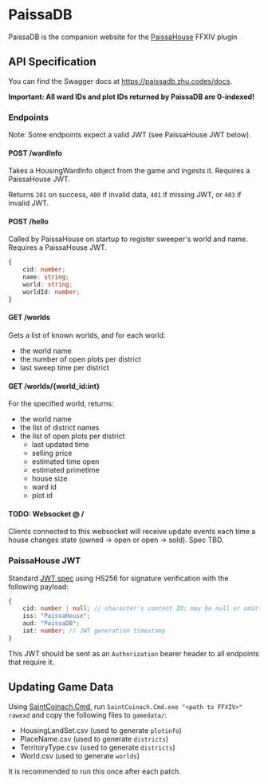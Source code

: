 # PaissaDB

PaissaDB is the companion website for the [PaissaHouse](https://github.com/zhudotexe/FFXIV_PaissaHouse) FFXIV plugin

## API Specification

You can find the Swagger docs at https://paissadb.zhu.codes/docs.

**Important: All ward IDs and plot IDs returned by PaissaDB are 0-indexed!**

### Endpoints

Note: Some endpoints expect a valid JWT (see PaissaHouse JWT below).

#### POST /wardInfo

Takes a HousingWardInfo object from the game and ingests it. Requires a PaissaHouse JWT.

Returns `201` on success, `400` if invalid data, `401` if missing JWT, or `403` if invalid JWT.

#### POST /hello

Called by PaissaHouse on startup to register sweeper's world and name. Requires a PaissaHouse JWT.

```typescript
{
    cid: number;
    name: string;
    world: string;
    worldId: number;
}
```

#### GET /worlds

Gets a list of known worlds, and for each world:

- the world name
- the number of open plots per district
- last sweep time per district

#### GET /worlds/{world_id:int}

For the specified world, returns:

- the world name
- the list of district names
- the list of open plots per district
    - last updated time
    - selling price
    - estimated time open
    - estimated primetime
    - house size
    - ward id
    - plot id

#### TODO: Websocket @ /

Clients connected to this websocket will receive update events each time a house changes state (owned -> open or open ->
sold). Spec TBD.

### PaissaHouse JWT

Standard [JWT spec](https://jwt.io/) using HS256 for signature verification with the following payload:

```typescript
{
    cid: number | null; // character's content ID; may be null or omitted for anonymous contribution
    iss: "PaissaHouse";
    aud: "PaissaDB";
    iat: number; // JWT generation timestamp
}
```

This JWT should be sent as an `Authorization` bearer header to all endpoints that require it.

## Updating Game Data

Using [SaintCoinach.Cmd](https://github.com/ufx/SaintCoinach), run `SaintCoinach.Cmd.exe "<path to FFXIV>" rawexd`
and copy the following files to `gamedata/`:

- HousingLandSet.csv (used to generate `plotinfo`)
- PlaceName.csv (used to generate `districts`)
- TerritoryType.csv (used to generate `districts`)
- World.csv (used to generate `worlds`)

It is recommended to run this once after each patch.
